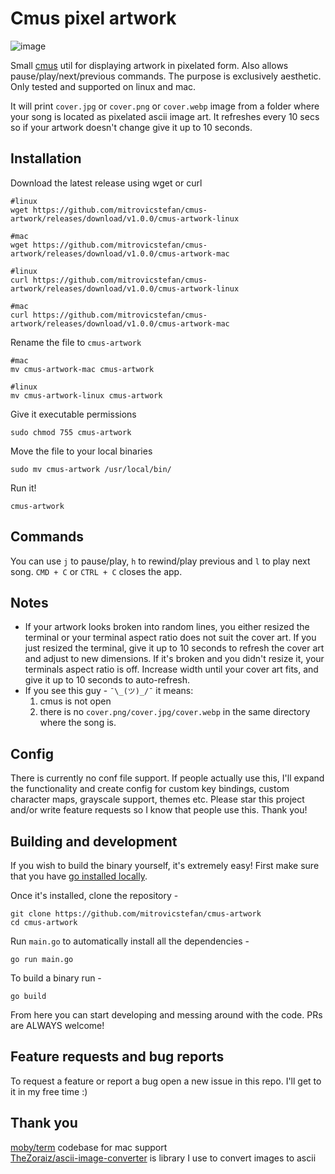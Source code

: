 # Cmus pixel artwork

![image](https://github.com/user-attachments/assets/78eb33d0-513e-43a8-bf89-fff469f22d1a)

Small [cmus](https://github.com/cmus/cmus) util for displaying artwork in pixelated form. Also allows pause/play/next/previous commands. The purpose is exclusively aesthetic.
Only tested and supported on linux and mac.

It will print `cover.jpg` or `cover.png` or `cover.webp` image from a folder where your song is located as pixelated ascii image art. It refreshes every 10 secs so if your artwork doesn't change give it up to 10 seconds.

## Installation

Download the latest release using wget or curl

```
#linux 
wget https://github.com/mitrovicstefan/cmus-artwork/releases/download/v1.0.0/cmus-artwork-linux

#mac 
wget https://github.com/mitrovicstefan/cmus-artwork/releases/download/v1.0.0/cmus-artwork-mac
```

```
#linux 
curl https://github.com/mitrovicstefan/cmus-artwork/releases/download/v1.0.0/cmus-artwork-linux

#mac 
curl https://github.com/mitrovicstefan/cmus-artwork/releases/download/v1.0.0/cmus-artwork-mac
```

Rename the file to `cmus-artwork`

```
#mac
mv cmus-artwork-mac cmus-artwork

#linux
mv cmus-artwork-linux cmus-artwork
```

Give it executable permissions

```
sudo chmod 755 cmus-artwork
```

Move the file to your local binaries

```
sudo mv cmus-artwork /usr/local/bin/
```

Run it!

```
cmus-artwork
```

## Commands
You can use `j` to pause/play, `h` to rewind/play previous and `l` to play next song. `CMD + C` or `CTRL + C` closes the app.

## Notes
- If your artwork looks broken into random lines, you either resized the terminal or your terminal aspect ratio does not suit the cover art. If you just resized the terminal, give it up to 10 seconds to refresh the cover art and adjust to new dimensions. If it's broken and you didn't resize it, your terminals aspect ratio is off. Increase width until your cover art fits, and give it up to 10 seconds to auto-refresh.
- If you see this guy -  `¯\_(ツ)_/¯` it means:
  1. cmus is not open
  2. there is no `cover.png/cover.jpg/cover.webp` in the same directory where the song is.

## Config
There is currently no conf file support. If people actually use this, I'll expand the functionality and create config for custom key bindings, custom character maps, grayscale support, themes etc. Please star this project and/or write feature requests so I know that people use this. Thank you!

## Building and development

If you wish to build the binary yourself, it's extremely easy! First make sure that you have [go installed locally](https://go.dev/doc/install).

Once it's installed, clone the repository -

```
git clone https://github.com/mitrovicstefan/cmus-artwork
cd cmus-artwork
```

Run `main.go` to automatically install all the dependencies -

```
go run main.go
```

To build a binary run -

```
go build
```

From here you can start developing and messing around with the code. PRs are ALWAYS welcome!

## Feature requests and bug reports

To request a feature or report a bug open a new issue in this repo. I'll get to it in my free time :)

## Thank you
[moby/term](https://github.com/moby/term/tree/main) codebase for mac support\
[TheZoraiz/ascii-image-converter](https://github.com/TheZoraiz/ascii-image-converter) is library I use to convert images to ascii
